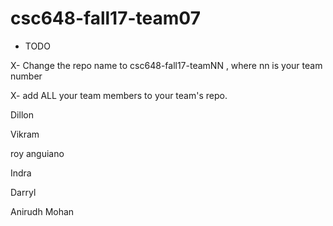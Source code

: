 # csc648-fall17-team07

- TODO

X- Change the repo name to csc648-fall17-teamNN , where nn is your team number

X- add ALL your team members to your team's repo.

Dillon


Vikram


roy anguiano


Indra 


Darryl


Anirudh Mohan
